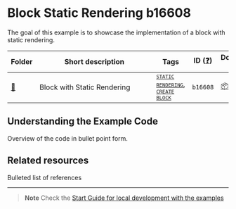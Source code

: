 # Block Static Rendering b16608

The goal of this example is to showcase the implementation of a block with static rendering.

<!-- Please, do not remove these @TABLE EXAMPLES BEGIN and @TABLE EXAMPLES END comments or modify the table inside. This table is automatically generated from the data at _data/examples.json and _data/tags.json -->
<!-- @TABLE EXAMPLES BEGIN -->
| Folder                                                                                                         | <span style="display: inline-block; width:250px">Short description</span> | Tags                                                                                                                                                                                                                                                                                       | ID ([❓](https://github.com/WordPress/block-development-examples/wiki/04-Why-an-ID-for-every-example%3F "Why an ID for every example?")) | Download .zip                                                                                                                                                                                                                                                             | Live Demo                                                                                                                                                                                                                                                                                                                                                                                     |
| -------------------------------------------------------------------------------------------------------------- | ------------------------------------------------------------------------- | ------------------------------------------------------------------------------------------------------------------------------------------------------------------------------------------------------------------------------------------------------------------------------------------ | --------------------------------------------------------------------------------------------------------------------------------------- | ------------------------------------------------------------------------------------------------------------------------------------------------------------------------------------------------------------------------------------------------------------------------- | --------------------------------------------------------------------------------------------------------------------------------------------------------------------------------------------------------------------------------------------------------------------------------------------------------------------------------------------------------------------------------------------- |
| [📁](https://github.com/WordPress/block-development-examples/tree/trunk/plugins/block-static-rendering-b16608) | Block with Static Rendering                                               | <small><code><a href="https://github.com/WordPress/block-development-examples/wiki/03-Tags#static-rendering">STATIC RENDERING</a></code></small>, <small><code><a href="https://github.com/WordPress/block-development-examples/wiki/03-Tags#create-block">CREATE BLOCK</a></code></small> | `b16608`                                                                                                                                | [📦](https://raw.githubusercontent.com/WordPress/block-development-examples/deploy/zips/block-static-rendering-b16608.zip "Install the plugin using this zip and activate it. Then use the ID of the block (b16608) to find it and add it to a post to see it in action") | [![](https://raw.githubusercontent.com/WordPress/block-development-examples/trunk/_assets/icon-wp.svg)](https://playground.wordpress.net/?blueprint-url=https://raw.githubusercontent.com/WordPress/block-development-examples/trunk/plugins/block-static-rendering-b16608/_playground/blueprint.json "Use the ID of the block (b16608) to find it and add it to a post to see it in action") |
<!-- @TABLE EXAMPLES END -->

## Understanding the Example Code

Overview of the code in bullet point form.

## Related resources

Bulleted list of references

----

> **Note**
> Check the [Start Guide for local development with the examples](https://github.com/WordPress/block-development-examples/wiki/02-Examples#start-guide-for-local-development-with-the-examples)
